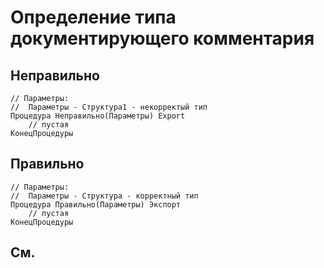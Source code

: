 # Определение типа документирующего комментария

## Неправильно

```bsl
// Параметры:
//  Параметры - Структура1 - некорректый тип
Процедура Неправильно(Параметры) Export
	// пустая
КонецПроцедуры

```

## Правильно

```bsl
// Параметры:
//  Параметры - Структура - корректный тип
Процедура Правильно(Параметры) Экспорт
	// пустая
КонецПроцедуры

```

## См.

